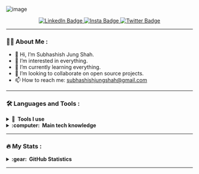 ![image](https://github.com/subhashishjungshah/subhashishjungshah/assets/70791189/433caf5f-31b3-4d8e-a25b-cd1b347e8c6f)

<div id="badges" align="center">
  <a href="https://www.linkedin.com/in/subhashish-shah-962b43229/">
    <img src="https://img.shields.io/badge/LinkedIn-blue?style=for-the-badge&logo=linkedin&logoColor=white" alt="LinkedIn Badge"/>
  </a>
  <a href="https://www.instagram.com/subhashishjungshah/">
    <img src="https://img.shields.io/badge/Instagram-E4405F?style=for-the-badge&logo=instagram&logoColor=white" alt="Insta Badge"/>
  </a>

  <a href="#">
    <img src="https://img.shields.io/badge/Twitter-1DA1F2?style=for-the-badge&logo=twitter&logoColor=white" alt="Twitter Badge"/>
  </a>
</div>

---

### :man_technologist: About Me :

  - 👋 Hi, I’m Subhashish Jung Shah.
  - 👀 I’m interested in everything.
  - 🌱 I’m currently learning everything.
  - 💞️ I’m looking to collaborate on open source projects.
  - 📫 How to reach me: subhashishjungshah@gmail.com
  
---

### :hammer_and_wrench: Languages and Tools :

<details>
  <summary><b>🔨 &nbsp;Tools I use</b></summary>
  <br/>
      <img src="https://skillicons.dev/icons?i=git,github,md,vscode,bash,godot,postman,discord,androidstudio,aws,docker,eclipse,emacs,figma,gradle,idea,ipfs,jenkins,jest,linux,neovim,netlify,nginx,stackoverflow,vim,vite" /> 

</details>

<details>
  <summary><b>:computer: &nbsp;Main tech knowledge</b></summary>
  <br/>
      <img src="https://skillicons.dev/icons?i=py,c,cpp,html,css,js,express,mongodb,nodejs,react,tailwind,ts,nextjs,styledcomponents,materialui,d3,mysql,nestjs,postgres,prisma,redis,sass,sqlite,sequelize,solidity" />
</details>

---

### :fire: My Stats :


<details>
  <summary><b>:gear: &nbsp;GitHub Statistics</b></summary>
  <br/>
    <p align="center">
        <img height="137px" src="https://github-readme-streak-stats.herokuapp.com/?user=subhashishjungshah&hide_border=true&theme=nightowl" />
    </p>
    <p align="center">
        <img height="137px" src="https://github-readme-stats.vercel.app/api?username=subhashishjungshah&hide_title=true&hide_border=true&show_icons=true&include_all_commits=true&count_private=true&line_height=21&theme=nightowl" /> <img height="137px" src="https://github-readme-stats.vercel.app/api/top-langs/?username=subhashishjungshah&hide=html&hide_title=true&hide_border=true&layout=compact&langs_count=8&theme=nightowl" />
    </p>
  <img src="https://github-readme-activity-graph.vercel.app/graph?username=subhashishjungshah&theme=react-dark&bg_color=20232a&hide_border=true" width="100%"/>
</details>

---
  
